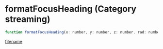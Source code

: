 # formatFocusHeading (Category streaming)

```js
function formatFocusHeading(x: number, y: number, z: number, rad: number, p4: number, p5: number): number
```

[filename](formatFocusHeading_m.md ':include')